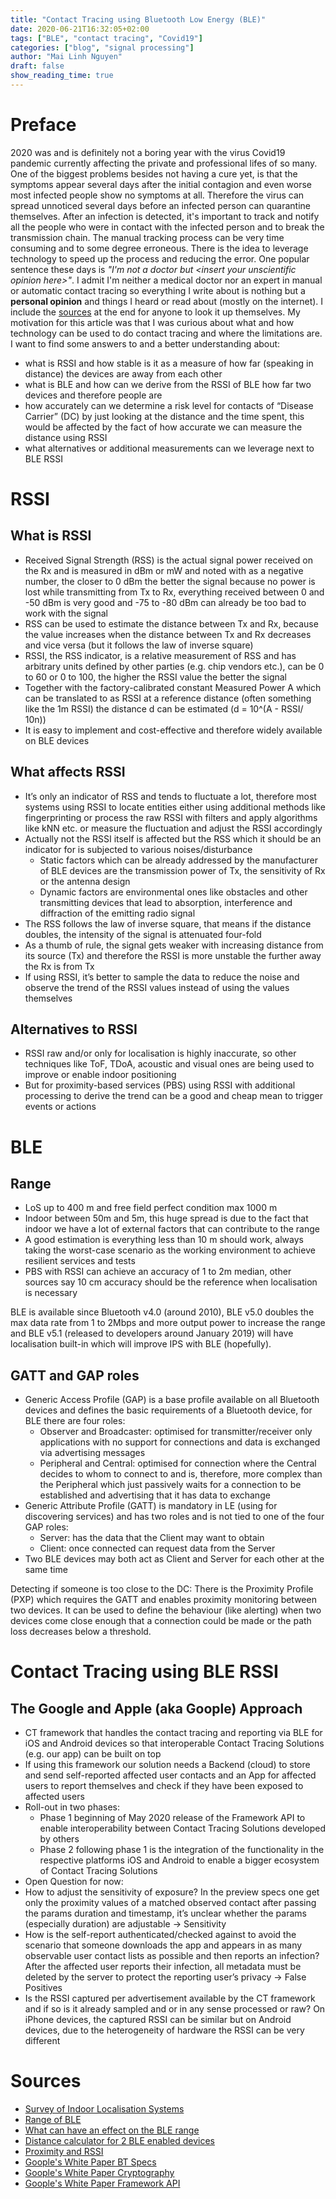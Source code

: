 ```yaml
---
title: "Contact Tracing using Bluetooth Low Energy (BLE)"
date: 2020-06-21T16:32:05+02:00
tags: ["BLE", "contact tracing", "Covid19"]
categories: ["blog", "signal processing"]
author: "Mai Linh Nguyen"
draft: false
show_reading_time: true
---
```


# Preface

2020 was and is definitely not a boring year with the virus Covid19 pandemic currently affecting the private and professional lifes of so many. One of the biggest problems besides not having a cure yet, is that the symptoms appear several days after the initial contagion and even worse most infected people show no symptoms at all. Therefore the virus can spread unnoticed several days before an infected person can quarantine themselves. After an infection is detected, it's important to track and notify all the people who were in contact with the infected person and to break the transmission chain. The manual tracking process can be very time consuming and to some degree erroneous. There is the idea to leverage technology to speed up the process and reducing the error.
One popular sentence these days is *"I'm not a doctor but \<insert your unscientific opinion here\>"*. I admit I'm neither a medical doctor nor an expert in manual or automatic contact tracing so everything I write about is nothing but a **personal opinion** and things I heard or read about (mostly on the internet). I include the [sources](#sources) at the end for anyone to look it up themselves.
My motivation for this article was that I was curious about what and how technology can be used to do contact tracing and where the limitations are. I want to find some answers to and a better understanding about:

- what is RSSI and how stable is it as a measure of how far (speaking in distance) the devices are away from each other
- what is BLE and how can we derive from the RSSI of BLE how far two devices and therefore people are
- how accurately can we determine a risk level for contacts of “Disease Carrier” (DC) by just looking at the distance and the time spent, this would be affected by the fact of how accurate we can measure the distance using RSSI
- what alternatives or additional measurements can we leverage next to BLE RSSI

# RSSI
## What is RSSI
- Received Signal Strength (RSS) is the actual signal power received on the Rx and is measured in dBm or mW and noted with as a negative number, the closer to 0 dBm the better the signal because no power is lost while transmitting from Tx to Rx, everything received between 0 and -50 dBm is very good and -75 to -80 dBm can already be too bad to work with the signal
- RSS can be used to estimate the distance between Tx and Rx, because the value increases when the distance between Tx and Rx decreases and vice versa (but it follows the law of inverse square)
- RSSI, the RSS indicator, is a relative measurement of RSS and has arbitrary units defined by other parties (e.g. chip vendors etc.), can be 0 to 60 or 0 to 100, the higher the RSSI value the better the signal
- Together with the factory-calibrated constant Measured Power A which can be translated to as RSSI at a reference distance (often something like the 1m RSSI) the distance d can be estimated (d = 10^(A - RSSI/ 10n))
- It is easy to implement and cost-effective and therefore widely available on BLE devices

## What affects RSSI
- It’s only an indicator of RSS and tends to fluctuate a lot, therefore most systems using RSSI to locate entities either using additional methods like fingerprinting or process the raw RSSI with filters and apply algorithms like kNN etc. or measure the fluctuation and adjust the RSSI accordingly
- Actually not the RSSI itself is affected but the RSS which it should be an indicator for is subjected to various noises/disturbance
    - Static factors which can be already addressed by the manufacturer of BLE devices are the transmission power of Tx, the sensitivity of Rx or the antenna design
    - Dynamic factors are environmental ones like obstacles and other transmitting devices that lead to absorption, interference and diffraction of the emitting radio signal
- The RSS follows the law of inverse square, that means if the distance doubles, the intensity of the signal is attenuated four-fold
- As a thumb of rule, the signal gets weaker with increasing distance from its source (Tx) and therefore the RSSI is more unstable the further away the Rx is from Tx
- If using RSSI, it’s better to sample the data to reduce the noise and observe the trend of the RSSI values instead of using the values themselves

## Alternatives to RSSI
- RSSI raw and/or only for localisation is highly inaccurate, so other techniques like ToF, TDoA, acoustic and visual ones are being used to improve or enable indoor positioning
- But for proximity-based services (PBS) using RSSI with additional processing to derive the trend can be a good and cheap mean to trigger events or actions

# BLE
## Range
- LoS up to 400 m and free field perfect condition max 1000 m
- Indoor between 50m and 5m, this huge spread is due to the fact that indoor we have a lot of external factors that can contribute to the range 
- A good estimation is everything less than 10 m should work, always taking the worst-case scenario as the working environment to achieve resilient services and tests
- PBS with RSSI can achieve an accuracy of 1 to 2m median, other sources say 10 cm accuracy should be the reference when localisation is necessary

BLE is available since Bluetooth v4.0 (around 2010), BLE v5.0 doubles the max data rate from 1 to 2Mbps and more output power to increase the range and BLE v5.1 (released to developers around January 2019) will have localisation built-in which will improve IPS with BLE (hopefully).


## GATT and GAP roles
- Generic Access Profile (GAP) is a base profile available on all Bluetooth devices and defines the basic requirements of a Bluetooth device, for BLE there are four roles:
    - Observer and Broadcaster: optimised for transmitter/receiver only applications with no support for connections and data is exchanged via advertising messages
    - Peripheral and Central: optimised for connection where the Central decides to whom to connect to and is, therefore, more complex than the Peripheral which just passively waits for a connection to be established and advertising that it has data to exchange
- Generic Attribute Profile (GATT) is mandatory in LE (using for discovering services) and has two roles and is not tied to one of the four GAP roles:
    - Server: has the data that the Client may want to obtain 
    - Client: once connected can request data from the Server
- Two BLE devices may both act as Client and Server for each other at the same time

Detecting if someone is too close to the DC: There is the Proximity Profile (PXP) which requires the GATT and enables proximity monitoring between two devices. It can be used to define the behaviour (like alerting) when two devices come close enough that a connection could be made or the path loss decreases below a threshold.


# Contact Tracing using BLE RSSI
## The Google and Apple (aka Goople) Approach
- CT framework that handles the contact tracing and reporting via BLE for iOS and Android devices so that interoperable Contact Tracing Solutions (e.g. our app) can be built on top
- If using this framework our solution needs a Backend (cloud) to store and send self-reported affected user contacts and an App for affected users to report themselves and check if they have been exposed to affected users
- Roll-out in two phases:
  - Phase 1 beginning of May 2020 release of the Framework API to enable interoperability between Contact Tracing Solutions developed by others 
  - Phase 2 following phase 1 is the integration of the functionality in the respective platforms iOS and Android to enable a bigger ecosystem of Contact Tracing Solutions
- Open Question for now:
- How to adjust the sensitivity of exposure? In the preview specs one get only the proximity values of a matched observed contact after passing the params duration and timestamp, it’s unclear whether the params (especially duration) are adjustable → Sensitivity
- How is the self-report authenticated/checked against to avoid the scenario that someone downloads the app and appears in as many observable user contact lists as possible and then reports an infection? After the affected user reports their infection, all metadata must be deleted by the server to protect the reporting user’s privacy → False Positives
- Is the RSSI captured per advertisement available by the CT framework and if so is it already sampled and or in any sense processed or raw? On iPhone devices, the captured RSSI can be similar but on Android devices, due to the heterogeneity of hardware the RSSI can be very different

# Sources
- [Survey of Indoor Localisation Systems](https://arxiv.org/pdf/1709.01015.pdf)
- [Range of BLE](https://blog.nordicsemi.com/getconnected/things-you-should-know-about-bluetooth-range)
- [What can have an effect on the BLE range](https://electronics.stackexchange.com/questions/441104/whats-the-ble-range)
- [Distance calculator for 2 BLE enabled devices](https://www.bluetooth.com/learn-about-bluetooth/bluetooth-technology/range/#estimator)
- [Proximity and RSSI](https://www.bluetooth.com/blog/proximity-and-rssi/)
- [Goople's White Paper BT Specs](https://covid19-static.cdn-apple.com/applications/covid19/current/static/contact-tracing/pdf/ContactTracing-BluetoothSpecificationv1.1.pdf)
- [Goople's White Paper Cryptography](https://covid19-static.cdn-apple.com/applications/covid19/current/static/contact-tracing/pdf/ContactTracing-CryptographySpecification.pdf)
- [Goople's White Paper Framework API](https://covid19-static.cdn-apple.com/applications/covid19/current/static/contact-tracing/pdf/ContactTracing-FrameworkDocumentation.pdf)
